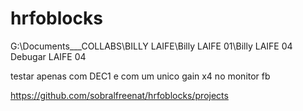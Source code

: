 # hrfoblocks

G:\Documents___COLLABS\BILLY LAIFE\Billy LAIFE 01\Billy LAIFE 04
Debugar LAIFE 04

testar apenas com DEC1 e com um unico gain x4 no monitor fb

https://github.com/sobralfreenat/hrfoblocks/projects
